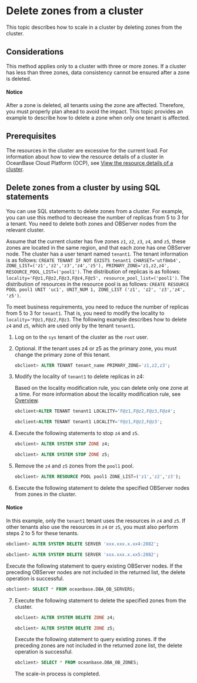 # Delete zones from a cluster

This topic describes how to scale in a cluster by deleting zones from the cluster.

## Considerations

This method applies only to a cluster with three or more zones. If a cluster has less than three zones, data consistency cannot be ensured after a zone is deleted.

<main id="notice" type='notice'>
<h4>Notice</h4>
<p>After a zone is deleted, all tenants using the zone are affected. Therefore, you must properly plan ahead to avoid the impact. This topic provides an example to describe how to delete a zone when only one tenant is affected. </p>
</main>

## Prerequisites

The resources in the cluster are excessive for the current load. For information about how to view the resource details of a cluster in OceanBase Cloud Platform (OCP), see [View the resource details of a cluster](../../../../2.basic-database-management/1.manage-clusters/10.view-the-resource-information-of-a-cluster.md).

## Delete zones from a cluster by using SQL statements

You can use SQL statements to delete zones from a cluster. For example, you can use this method to decrease the number of replicas from 5 to 3 for a tenant. You need to delete both zones and OBServer nodes from the relevant cluster.

Assume that the current cluster has five zones `z1`, `z2`, `z3`, `z4`, and `z5`, these zones are located in the same region, and that each zone has one OBServer node. The cluster has a user tenant named `tenant1`. The tenant information is as follows: `CREATE TENANT IF NOT EXISTS tenant1 CHARSET='utf8mb4', ZONE_LIST=('z1','z2','z3','z4','z5'), PRIMARY_ZONE='z1,z2,z4', RESOURCE_POOL_LIST=('pool1')`. The distribution of replicas is as follows: `locality='F@z1,F@z2,F@z3,F@z4,F@z5', resource_pool_list=('pool1')`. The distribution of resources in the resource pool is as follows: `CREATE RESOURCE POOL pool1 UNIT 'uc1', UNIT_NUM 1, ZONE_LIST ('z1', 'z2', 'z3','z4', 'z5')`.

To meet business requirements, you need to reduce the number of replicas from 5 to 3 for `tenant1`. That is, you need to modify the locality to `locality='F@z1,F@z2,F@z3`. The following example describes how to delete `z4` and `z5`, which are used only by the tenant `tenant1`.

1. Log on to the `sys` tenant of the cluster as the `root` user.

2. Optional. If the tenant uses z4 or z5 as the primary zone, you must change the primary zone of this tenant.

   ```sql
   obclient> ALTER TENANT tenant_name PRIMARY_ZONE='z1,z2,z3';
   ```

3. Modify the locality of `tenant1` to delete replicas in z4:

   Based on the locality modification rule, you can delete only one zone at a time. For more information about the locality modification rule, see [Overview](../../../../../../6.manage/3.replica-management/2.replica-distribution/1.locality-overview.md).

   ```sql
   obclient>ALTER TENANT tenant1 LOCALITY='F@z1,F@z2,F@z3,F@z4';

   obclient>ALTER TENANT tenant1 LOCALITY='F@z1,F@z2,F@z3';
   ```

4. Execute the following statements to stop `z4` and `z5`.

   ```sql
   obclient> ALTER SYSTEM STOP ZONE z4;

   obclient> ALTER SYSTEM STOP ZONE z5;
   ```

5. Remove the `z4` and `z5` zones from the `pool1` pool.

   ```sql
   obclient> ALTER RESOURCE POOL pool1 ZONE_LIST=('z1','z2','z3');
   ```

6. Execute the following statement to delete the specified OBServer nodes from zones in the cluster.

  <main id="notice" type='notice'>
    <h4>Notice</h4>
    <p>In this example, only the <code>tenant1</code> tenant uses the resources in <code>z4</code> and <code>z5</code>. If other tenants also use the resources in <code>z4</code> or <code>z5</code>, you must also perform steps 2 to 5 for these tenants. </p>
  </main>

```sql
obclient> ALTER SYSTEM DELETE SERVER 'xxx.xxx.x.xx4:2882';

obclient> ALTER SYSTEM DELETE SERVER 'xxx.xxx.x.xx5:2882';
```

Execute the following statement to query existing OBServer nodes. If the preceding OBServer nodes are not included in the returned list, the delete operation is successful.

```sql
obclient> SELECT * FROM oceanbase.DBA_OB_SERVERS;
```

7. Execute the following statement to delete the specified zones from the cluster.

   ```sql
   obclient> ALTER SYSTEM DELETE ZONE z4;

   obclient> ALTER SYSTEM DELETE ZONE z5;
   ```

   Execute the following statement to query existing zones. If the preceding zones are not included in the returned zone list, the delete operation is successful.

   ```sql
   obclient> SELECT * FROM oceanbase.DBA_OB_ZONES;
   ```

   The scale-in process is completed.
